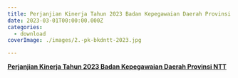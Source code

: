 ```yaml
---
title: Perjanjian Kinerja Tahun 2023 Badan Kepegawaian Daerah Provinsi NTT
date: 2023-03-01T00:00:00.000Z
categories:
  - download
coverImage: ./images/2.-pk-bkdntt-2023.jpg

---
```


[**Perjanjian Kinerja Tahun 2023 Badan Kepegawaian Daerah Provinsi NTT**](https://bkd.nttprov.go.id/web/wp-content/uploads/2024/06/1.2.-Perjanjian-Kinerja-Tahun-2023-Badan-Kepegawaian-Daerah-Provinsi-NTT.pdf)
